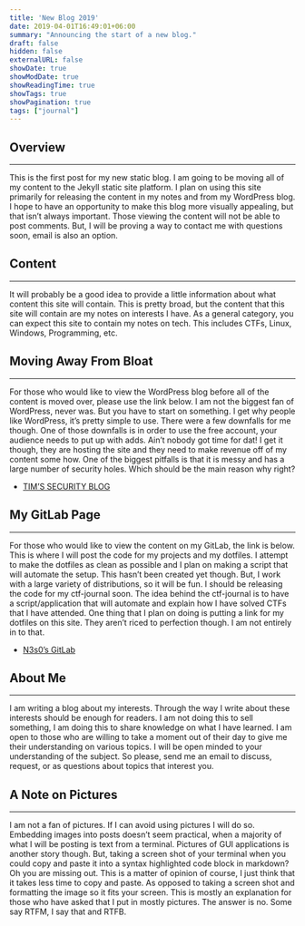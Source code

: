 ```yaml
---
title: 'New Blog 2019'
date: 2019-04-01T16:49:01+06:00
summary: "Announcing the start of a new blog."
draft: false
hidden: false
externalURL: false
showDate: true
showModDate: true
showReadingTime: true
showTags: true
showPagination: true
tags: ["journal"]
---
```


## Overview
---

This is the first post for my new static blog. I am going to be moving all of my content to the Jekyll static site platform. I plan on using this site primarily for releasing the content in my notes and from my WordPress blog. I hope to have an opportunity to make this blog more visually appealing, but that isn’t always important. Those viewing the content will not be able to post comments. But, I will be proving a way to contact me with questions soon, email is also an option.

## Content
---

It will probably be a good idea to provide a little information about what content this site will contain. This is pretty broad, but the content that this site will contain are my notes on interests I have. As a general category, you can expect this site to contain my notes on tech. This includes CTFs, Linux, Windows, Programming, etc.

## Moving Away From Bloat
---

For those who would like to view the WordPress blog before all of the content is moved over, please use the link below. I am not the biggest fan of WordPress, never was. But you have to start on something. I get why people like WordPress, it’s pretty simple to use. There were a few downfalls for me though. One of those downfalls is in order to use the free account, your audience needs to put up with adds. Ain’t nobody got time for dat! I get it though, they are hosting the site and they need to make revenue off of my content some how. One of the biggest pitfalls is that it is messy and has a large number of security holes. Which should be the main reason why right?

- [TIM’S SECURITY BLOG](https://timssecurityblog.wordpress.com/)

## My GitLab Page
---

For those who would like to view the content on my GitLab, the link is below. This is where I will post the code for my projects and my dotfiles. I attempt to make the dotfiles as clean as possible and I plan on making a script that will automate the setup. This hasn’t been created yet though. But, I work with a large variety of distributions, so it will be fun. I should be releasing the code for my ctf-journal soon. The idea behind the ctf-journal is to have a script/application that will automate and explain how I have solved CTFs that I have attended. One thing that I plan on doing is putting a link for my dotfiles on this site. They aren’t riced to perfection though. I am not entirely in to that.

- [N3s0’s GitLab](https://gitlab.com/n3s0)

## About Me
---

I am writing a blog about my interests. Through the way I write about these interests should be enough for readers. I am not doing this to sell something, I am doing this to share knowledge on what I have learned. I am open to those who are willing to take a moment out of their day to give me their understanding on various topics. I will be open minded to your understanding of the subject. So please, send me an email to discuss, request, or as questions about topics that interest you.

## A Note on Pictures
---

I am not a fan of pictures. If I can avoid using pictures I will do so. Embedding images into posts doesn’t seem practical, when a majority of what I will be posting is text from a terminal. Pictures of GUI applications is another story though. But, taking a screen shot of your terminal when you could copy and paste it into a syntax highlighted code block in markdown? Oh you are missing out. This is a matter of opinion of course, I just think that it takes less time to copy and paste. As opposed to taking a screen shot and formatting the image so it fits your screen. This is mostly an explanation for those who have asked that I put in mostly pictures. The answer is no. Some say RTFM, I say that and RTFB.
